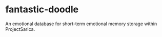 # fantastic-doodle
An emotional database for short-term emotional memory storage within ProjectSarica.
